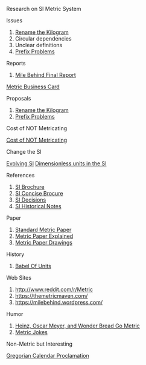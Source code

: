 
Research on SI Metric System

Issues

1. [Rename the Kilogram](proposals/RenameKilogram.txt)
1. Circular dependencies
1. Unclear definitions
1. [Prefix Problems](proposals/ProposedPrefixes.md)


Reports

1. [Mile Behind Final Report](reports/MileBehind-sst-final-3.pdf)

[Metric Business Card](personal/MetricBusinessCard-v1.pdf)

Proposals

1. [Rename the Kilogram](proposals/RenameKilogram.txt)
1. [Prefix Problems](proposals/ProposedPrefixes.md)

Cost of NOT Metricating

[Cost of NOT Metricating](research/CostOfNonMetrication.pdf)

Change the SI

[Evolving SI](research/Brown_2020_Metrologia_57_023001.pdf)
[Dimensionless units in the SI](research/Mohr_2015_Metrologia_52_40.pdf)

References

1. [SI Brochure](references/SI-Brochure-9-EN.pdf)
1. [SI Concise Brocure](references/SI-Brochure-9-concise-EN.pdf)
1. [SI Decisions](references/si-brochure-9-App1-EN.pdf)
1. [SI Historical Notes](references/SI-Brochure-9-App4-EN.pdf)


Paper

1. [Standard Metric Paper](https://www.cl.cam.ac.uk/~mgk25/iso-paper.html)
1. [Metric Paper Explained](https://www.youtube.com/watch?v=mHeo62B0d0E)
1. [Metric Paper Drawings](https://www.engineeringtoolbox.com/drawings-paper-sheets-sizes-d_349.html)

History

1. [Babel Of Units](history/BableOfUnits-1506.01951.pdf)

Web Sites

1. http://www.reddit.com/r/Metric
1. https://themetricmaven.com/
1. https://milebehind.wordpress.com/

Humor

1. [Heinz, Oscar Meyer, and Wonder Bread Go Metric](https://heinzhotdogpact.com/)
1. [Metric Jokes](MetricJokes.txt)

Non-Metric but Interesting

[Gregorian Calendar Proclamation](https://www.fourmilab.ch/documents/calendar/IG_Latin.html)

